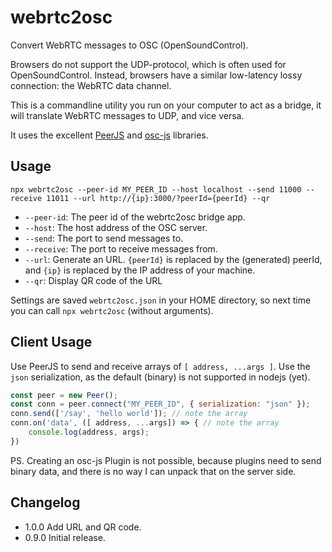# webrtc2osc

Convert WebRTC messages to OSC (OpenSoundControl).

Browsers do not support the UDP-protocol, which is often used for OpenSoundControl. Instead, browsers have a similar low-latency lossy connection: the WebRTC data channel.

This is a commandline utility you run on your computer to act as a bridge, it will translate WebRTC messages to UDP, and vice versa.

It uses the excellent [PeerJS](https://peerjs.com/) and [osc-js](https://github.com/adzialocha/osc-js/) libraries.

## Usage

```
npx webrtc2osc --peer-id MY_PEER_ID --host localhost --send 11000 --receive 11011 --url http://{ip}:3000/?peerId={peerId} --qr
```

- `--peer-id`: The peer id of the webrtc2osc bridge app.
- `--host`: The host address of the OSC server.
- `--send`: The port to send messages to.
- `--receive`: The port to receive messages from.
- `--url`: Generate an URL. `{peerId}` is replaced by the (generated) peerId, and `{ip}` is replaced by the IP address of your machine.
- `--qr`: Display QR code of the URL

Settings are saved `webrtc2osc.json` in your HOME directory, so next time you can call `npx webrtc2osc` (without arguments).

## Client Usage

Use PeerJS to send and receive arrays of `[ address, ...args ]`. Use the `json` serialization, as the default (binary) is not supported in nodejs (yet).

```javascript
const peer = new Peer();
const conn = peer.connect("MY_PEER_ID", { serialization: "json" });
conn.send(['/say', 'hello world']); // note the array
conn.on('data', ([ address, ...args]) => { // note the array
    console.log(address, args);
})
```

PS. Creating an osc-js Plugin is not possible, because plugins need to send binary data, and there is no way I can unpack that on the server side.

## Changelog

- 1.0.0 Add URL and QR code.
- 0.9.0 Initial release.